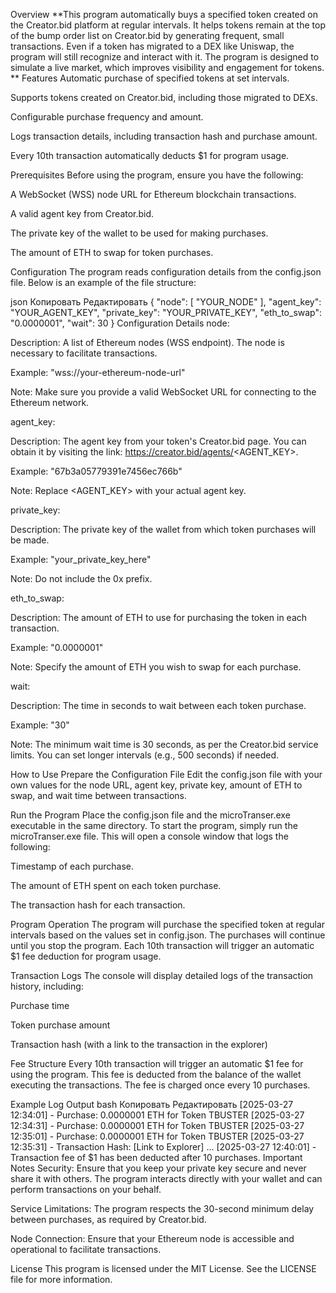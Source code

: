 Overview
**This program automatically buys a specified token created on the Creator.bid platform at regular intervals. It helps tokens remain at the top of the bump order list on Creator.bid by generating frequent, small transactions. Even if a token has migrated to a DEX like Uniswap, the program will still recognize and interact with it. The program is designed to simulate a live market, which improves visibility and engagement for tokens.
**
Features
Automatic purchase of specified tokens at set intervals.

Supports tokens created on Creator.bid, including those migrated to DEXs.

Configurable purchase frequency and amount.

Logs transaction details, including transaction hash and purchase amount.

Every 10th transaction automatically deducts $1 for program usage.

Prerequisites
Before using the program, ensure you have the following:

A WebSocket (WSS) node URL for Ethereum blockchain transactions.

A valid agent key from Creator.bid.

The private key of the wallet to be used for making purchases.

The amount of ETH to swap for token purchases.

Configuration
The program reads configuration details from the config.json file. Below is an example of the file structure:

json
Копировать
Редактировать
{
    "node": [
        "YOUR_NODE"
    ],
    "agent_key": "YOUR_AGENT_KEY",
    "private_key": "YOUR_PRIVATE_KEY",
    "eth_to_swap": "0.0000001",
    "wait": 30
}
Configuration Details
node:

Description: A list of Ethereum nodes (WSS endpoint). The node is necessary to facilitate transactions.

Example: "wss://your-ethereum-node-url"

Note: Make sure you provide a valid WebSocket URL for connecting to the Ethereum network.

agent_key:

Description: The agent key from your token's Creator.bid page. You can obtain it by visiting the link:
https://creator.bid/agents/<AGENT_KEY>.

Example: "67b3a05779391e7456ec766b"

Note: Replace <AGENT_KEY> with your actual agent key.

private_key:

Description: The private key of the wallet from which token purchases will be made.

Example: "your_private_key_here"

Note: Do not include the 0x prefix.

eth_to_swap:

Description: The amount of ETH to use for purchasing the token in each transaction.

Example: "0.0000001"

Note: Specify the amount of ETH you wish to swap for each purchase.

wait:

Description: The time in seconds to wait between each token purchase.

Example: "30"

Note: The minimum wait time is 30 seconds, as per the Creator.bid service limits. You can set longer intervals (e.g., 500 seconds) if needed.

How to Use
Prepare the Configuration File
Edit the config.json file with your own values for the node URL, agent key, private key, amount of ETH to swap, and wait time between transactions.

Run the Program
Place the config.json file and the microTranser.exe executable in the same directory. To start the program, simply run the microTranser.exe file. This will open a console window that logs the following:

Timestamp of each purchase.

The amount of ETH spent on each token purchase.

The transaction hash for each transaction.

Program Operation
The program will purchase the specified token at regular intervals based on the values set in config.json. The purchases will continue until you stop the program. Each 10th transaction will trigger an automatic $1 fee deduction for program usage.

Transaction Logs
The console will display detailed logs of the transaction history, including:

Purchase time

Token purchase amount

Transaction hash (with a link to the transaction in the explorer)

Fee Structure
Every 10th transaction will trigger an automatic $1 fee for using the program. This fee is deducted from the balance of the wallet executing the transactions. The fee is charged once every 10 purchases.

Example Log Output
bash
Копировать
Редактировать
[2025-03-27 12:34:01] - Purchase: 0.0000001 ETH for Token TBUSTER
[2025-03-27 12:34:31] - Purchase: 0.0000001 ETH for Token TBUSTER
[2025-03-27 12:35:01] - Purchase: 0.0000001 ETH for Token TBUSTER
[2025-03-27 12:35:31] - Transaction Hash: [Link to Explorer]
...
[2025-03-27 12:40:01] - Transaction fee of $1 has been deducted after 10 purchases.
Important Notes
Security: Ensure that you keep your private key secure and never share it with others. The program interacts directly with your wallet and can perform transactions on your behalf.

Service Limitations: The program respects the 30-second minimum delay between purchases, as required by Creator.bid.

Node Connection: Ensure that your Ethereum node is accessible and operational to facilitate transactions.

License
This program is licensed under the MIT License. See the LICENSE file for more information.
